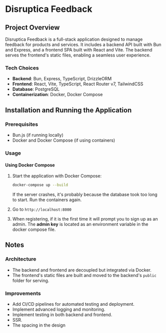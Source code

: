 # Disruptica Feedback

## Project Overview

Disruptica Feedback is a full-stack application designed to manage feedback for products and services. It includes a backend API built with Bun and Express, and a frontend SPA built with React and Vite. The backend serves the frontend's static files, enabling a seamless user experience.

### Tech Choices

- **Backend**: Bun, Express, TypeScript, DrizzleORM
- **Frontend**: React, Vite, TypeScript, React Router v7, TailwindCSS
- **Database**: PostgreSQL
- **Containerization**: Docker, Docker Compose

## Installation and Running the Application

### Prerequisites

- Bun.js (if running locally)
- Docker and Docker Compose (if using containers)

### Usage

#### Using Docker Compose

1. Start the application with Docker Compose:

   ```bash
   docker-compose up --build
   ```

   If the server crashes, it's probably because the database took too long to start. Run the containers again.

2. Go to `http://localhost:8000`

3. When registering, if it is the first time it will prompt you to sign up as an admin. The **admin key** is located as an environment variable in the docker compose file.

## Notes

### Architecture

- The backend and frontend are decoupled but integrated via Docker.
- The frontend's static files are built and moved to the backend's `public` folder for serving.

### Improvements

- Add CI/CD pipelines for automated testing and deployment.
- Implement advanced logging and monitoring.
- Implement testing in both backend and frontend.
- SSR.
- The spacing in the design
